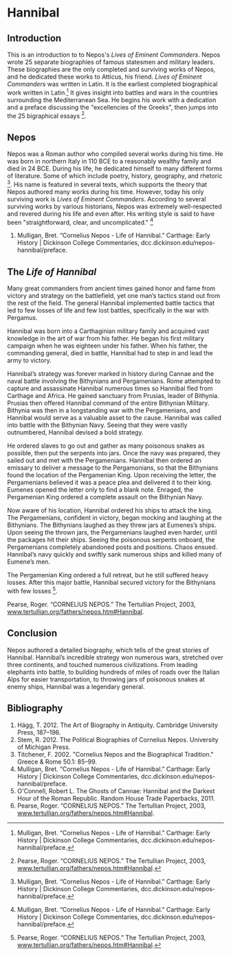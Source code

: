 # Hannibal

## Introduction

This is an introduction to to Nepos's _Lives of Eminent Commanders_. Nepos wrote 25 separate biographies of famous statesmen and military leaders. These biographies are the only completed and surviving works of Nepos, and he dedicated these works to Atticus, his friend. _Lives of Eminent Commanders_ was written in Latin. It is the earliest completed biographical work written in Latin.[^Mulligan] It gives insight into battles and wars in the countries surrounding the Mediterranean Sea. He begins his work with a dedication and a preface discussing the "excellencies of the Greeks", then jumps into the 25 bigraphical essays [^Pearse].

[^Pearse]: Pearse, Roger. “CORNELIUS NEPOS.” The Tertullian Project, 2003, www.tertullian.org/fathers/nepos.htm#Hannibal.

[^Mulligan]: Mulligan, Bret. “Cornelius Nepos - Life of Hannibal.” Carthage: Early History | Dickinson College Commentaries, dcc.dickinson.edu/nepos-hannibal/preface.


## Nepos

Nepos was a Roman author who compiled several works during his time. He was born in northern Italy in 110 BCE to a reasonably wealthy family and died in 24 BCE.  During his life, he dedicated himself to many different forms of literature. Some of which include poetry, history, geography, and rhetoric [^Mulligan].  His name is featured in several texts, which supports the theory that Nepos authored many works during his time.  However, today his only surviving work is _Lives of Eminent Commanders_. According to several surviving works by various historians, Nepos was extremely well-respected and revered during his life and even after. His writing style is said to have been "straightforward, clear, and uncomplicated." [^Mulligan]

1. Mulligan, Bret. “Cornelius Nepos - Life of Hannibal.” Carthage: Early History | Dickinson College Commentaries, dcc.dickinson.edu/nepos-hannibal/preface.

## The _Life of Hannibal_

Many great commanders from ancient times gained honor and fame from victory and strategy on the battlefield, yet one man’s tactics stand out from the rest of the field.  The general Hannibal implemented battle tactics that led to few losses of life and few lost battles, specifically in the war with Pergamus.  

Hannibal was born into a Carthaginian military family and acquired vast knowledge in the art of war from his father.  He began his first military campaign when he was eighteen under his father.  When his father, the commanding general, died in battle, Hannibal had to step in and lead the army to victory.

Hannibal’s strategy was forever marked in history during Cannae and the naval battle involving the Bithynians and Pergamenians.  Rome attempted to capture and assassinate Hannibal numerous times so Hannibal fled from Carthage and Africa.  He gained sanctuary from Prusias, leader of Bithynia.  Prusias then offered Hannibal command of the entire Bithynian Military.  Bithynia was then in a longstanding war with the Pergamenians, and Hannibal would serve as a valuable asset to the cause.  Hannibal was called into battle with the Bithynian Navy.  Seeing that they were vastly outnumbered, Hannibal devised a bold strategy.  

He ordered slaves to go out and gather as many poisonous snakes as possible, then put the serpents into jars.  Once the navy was prepared, they sailed out and met with the Pergamenians. Hannibal then ordered an emissary to deliver a message to the Pergamonians, so that the Bithynians found the location of the Pergamenian King.  Upon receiving the letter, the Pergamenians believed it was a peace plea and delivered it to their king.  Eumenes opened the letter only to find a blank note.  Enraged, the Pergamenian King ordered a complete assault on the Bithynian Navy.  

Now aware of his location, Hannibal ordered his ships to attack the king.  The Pergamenians, confident in victory, began mocking and laughing at the Bithynians.  The Bithynians laughed as they threw jars at Eumenes’s ships.  Upon seeing the thrown jars, the Pergamenians laughed even harder, until the packages hit their ships.  Seeing the poisonous serpents onboard, the Pergamenians completely abandoned posts and positions.  Chaos ensued.  Hannibal’s navy quickly and swiftly sank numerous ships and killed many of Eumene’s men.  

The Pergamenian King ordered a full retreat, but he still suffered heavy losses.  After this major battle, Hannibal secured victory for the Bithynians with few losses [^Pearse].

Pearse, Roger. “CORNELIUS NEPOS.” The Tertullian Project, 2003, www.tertullian.org/fathers/nepos.htm#Hannibal.

## Conclusion

Nepos authored a detailed biography, which tells of the great stories of Hannibal. Hannibal’s incredible strategy won numerous wars, stretched over three continents, and touched numerous civilizations.  From leading elephants into battle, to building hundreds of miles of roads over the Italian Alps for easier transportation, to throwing jars of poisonous snakes at enemy ships, Hannibal was a legendary general.




## Bibliography
1. Hägg, T. 2012. The Art of Biography in Antiquity. Cambridge University Press, 187–196.
1. Stem, R. 2012. The Political Biographies of Cornelius Nepos. University of Michigan Press.
1. Titchener, F. 2002. "Cornelius Nepos and the Biographical Tradition." Greece & Rome 50.1: 85–99.
1. Mulligan, Bret. “Cornelius Nepos - Life of Hannibal.” Carthage: Early History | Dickinson College Commentaries, dcc.dickinson.edu/nepos-hannibal/preface.
1. O'Connell, Robert L. The Ghosts of Cannae: Hannibal and the Darkest Hour of the Roman Republic. Random House Trade Paperbacks, 2011.
1. Pearse, Roger. “CORNELIUS NEPOS.” The Tertullian Project, 2003, www.tertullian.org/fathers/nepos.htm#Hannibal.
